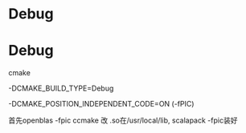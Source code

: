 # Debug
# Debug
cmake

 -DCMAKE_BUILD_TYPE=Debug

 -DCMAKE_POSITION_INDEPENDENT_CODE=ON (-fPIC)

 首先openblas -fpic ccmake 改 .so在/usr/local/lib, scalapack -fpic装好 